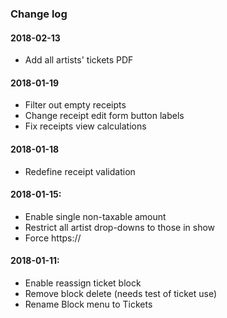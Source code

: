 ### Change log

#### 2018-02-13 ####
- Add all artists' tickets PDF

#### 2018-01-19 ####
- Filter out empty receipts
- Change receipt edit form button labels
- Fix receipts view calculations

#### 2018-01-18 ####
- Redefine receipt validation

#### 2018-01-15: ####
- Enable single non-taxable amount
- Restrict all artist drop-downs to those in show
- Force https://

#### 2018-01-11: ####
- Enable reassign ticket block
- Remove block delete (needs test of ticket use)
- Rename Block menu to Tickets

